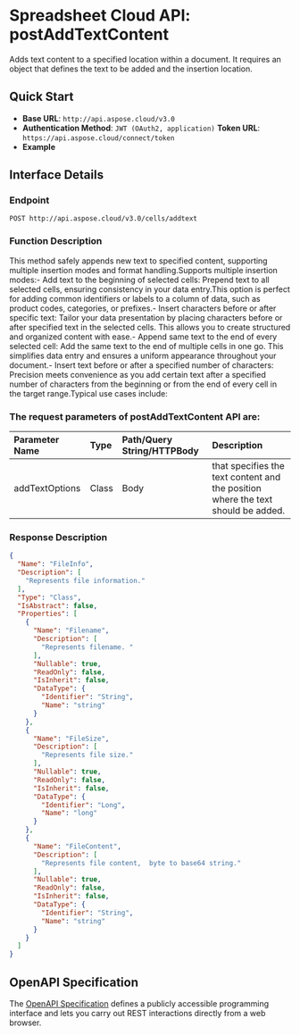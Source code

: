# **Spreadsheet Cloud API: postAddTextContent**

Adds text content to a specified location within a document. It requires an object that defines the text to be added and the insertion location. 


## **Quick Start**

- **Base URL**: `http://api.aspose.cloud/v3.0`
- **Authentication Method**: `JWT (OAuth2, application)`  **Token URL**: `https://api.aspose.cloud/connect/token`
- **Example** 

## **Interface Details**

### **Endpoint** 

```
POST http://api.aspose.cloud/v3.0/cells/addtext
```
### **Function Description**
This method safely appends new text to specified content, supporting multiple insertion modes and format handling.Supports multiple insertion modes:- Add text to the beginning of selected cells:   Prepend text to all selected cells, ensuring consistency in your data entry.This option is perfect for adding common identifiers or labels to a column of data, such as product codes, categories, or prefixes.- Insert characters before or after specific text: Tailor your data presentation by placing characters before or after specified text in the selected cells. This allows you to create structured and organized content with ease.- Append same text to the end of every selected cell: Add the same text to the end of multiple cells in one go. This simplifies data entry and ensures a uniform appearance throughout your document.- Insert text before or after a specified number of characters: Precision meets convenience as you add certain text after a specified number of characters from the beginning or from the end of every cell in the target range.Typical use cases include:

### The request parameters of **postAddTextContent** API are: 

| Parameter Name | Type | Path/Query String/HTTPBody | Description | 
| :- | :- | :- |:- | 
|addTextOptions|Class|Body|that specifies the text content and the position where the text should be added.|

### **Response Description**
```json
{
  "Name": "FileInfo",
  "Description": [
    "Represents file information."
  ],
  "Type": "Class",
  "IsAbstract": false,
  "Properties": [
    {
      "Name": "Filename",
      "Description": [
        "Represents filename. "
      ],
      "Nullable": true,
      "ReadOnly": false,
      "IsInherit": false,
      "DataType": {
        "Identifier": "String",
        "Name": "string"
      }
    },
    {
      "Name": "FileSize",
      "Description": [
        "Represents file size."
      ],
      "Nullable": true,
      "ReadOnly": false,
      "IsInherit": false,
      "DataType": {
        "Identifier": "Long",
        "Name": "long"
      }
    },
    {
      "Name": "FileContent",
      "Description": [
        "Represents file content,  byte to base64 string."
      ],
      "Nullable": true,
      "ReadOnly": false,
      "IsInherit": false,
      "DataType": {
        "Identifier": "String",
        "Name": "string"
      }
    }
  ]
}
```


## OpenAPI Specification

The [OpenAPI Specification](https://reference.aspose.cloud/cells/#/TextProcessingController/PostAddTextContent) defines a publicly accessible programming interface and lets you carry out REST interactions directly from a web browser.

